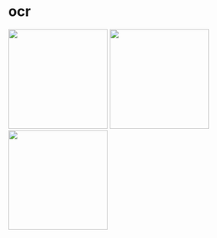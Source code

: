 # ocr
<p float="left">
  <img src="https://github.com/user-attachments/assets/65717a7d-a867-449d-9617-ec726c2c670b" width="200" />
  <img src="https://github.com/user-attachments/assets/82242402-7ee1-4da5-b471-6cc32e1f3c60" width="200" /> 
  <img src="https://github.com/user-attachments/assets/71325724-038c-4e31-a259-fc7b7dfe3d7e" width="200" />
</p>



